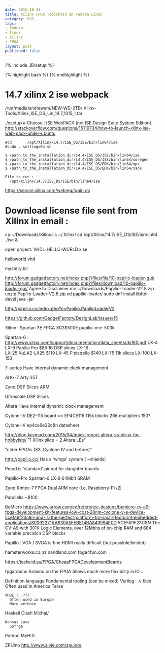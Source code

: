 ```yaml
---
date: 2015-10-31
title: Xilinx FPGA Toolchain on Fedora Linux
category: OSS
tags:
- fedora
- linux
- Xilinx
- FPGA
layout: post
published: false
---
```

{% include JB/setup %}

{% highlight bash %}
{% endhighlight %}


# 14.7 xilinx 2 ise webpack

/run/media/andrewsm/NEW-WD-2TB/
  Xilinx-Tools/Xilinx_ISE_DS_Lin_14.7_1015_1.tar
  
  ./xsetup
    # Choose : ISE WebPACK (not ISE Design Suite System Edition)
  http://stackoverflow.com/questions/15119734/how-to-launch-xilinx-ise-web-pack-under-ubuntu
  
    #cd       /opt/Xilinx/14.7/ISE_DS/ISE/bin/lin64/ise
    #sudo . settings64.sh

    $ /path_to_the_installation_dir/14.4/ISE_DS/ISE/bin/lin64/ise
    $ /path_to_the_installation_dir/14.4/ISE_DS/ISE/bin/lin64/coregen
    $ /path_to_the_installation_dir/14.4/ISE_DS/EDK/bin/lin64/xps
    $ /path_to_the_installation_dir/14.4/ISE_DS/EDK/bin/lin64/xsdk

    File to run :
      /opt/Xilinx/14.7/ISE_DS/ISE/bin/lin64/ise
    
    
  https://secure.xilinx.com/webreg/login.do
  # Download license file sent from Xilinx in email :
  
  cp ~/Downloads/Xilinx.lic ~/.Xilinx/
  cd /opt/Xilinx/14.7/ISE_DS/ISE/bin/lin64
  ./ise &
  
  open project:
    VHDL-HELLO-WORLD.xise
  
  helloworld.vhd

  mystery.bit
  
  http://forum.gadgetfactory.net/index.php?/files/file/10-papilio-loader-gui/
  http://forum.gadgetfactory.net/index.php?/files/download/10-papilio-loader-gui/
    Agree to Disclaimer
  mv ~/Downloads/Papilio-Loader-V2.8.zip .
  unzip Papilio-Loader-V2.8.zip 
  cd papilio-loader/
  sudo dnf install libftdi-devel
  java -jar 

  http://papilio.cc/index.php?n=Papilio.PapilioLoaderV2
  
  
  https://github.com/GadgetFactory/DesignLab/issues/15
  
  

Xilinx : 
  Spartan 3E FPGA
    XC3S500E
      papilio-one-500k
      
  Spartan-6 : http://www.xilinx.com/support/documentation/data_sheets/ds160.pdf
    LX-4
    LX-9
      Papilio Pro  $85 
        16 DSP slices
    LX-16         
    LX-25
      XuLA2-LX25   $119
    LX-45 
      Pipistrello  $149
    LX-75 
      11k slices
    LX-100 
    LX-150

  7-series
    Have internal dynamic clock management

  Artix-7
    Arty 
      35T
  
  Zynq
    DSP Slices
    ARM 
    
  Ultrascale
    DSP Slices
  
Altera
  Have internal dynamic clock management
  
  Cylone-IV
    DE2-115 board
      ==  EP4CE115
        115k blocks
        266 multipliers
    150?
    
  Cylone-IV
    ep4ce6e22c8n datasheet
        
  http://blog.kevmod.com/2015/04/quick-report-altera-vs-xilinx-for-hobbyists/
     "1 Xilinx slice = 2 Altera LEs"
  
"older FPGAs (S3, Cyclone IV and before)"


http://papilio.cc/
  Has a 'wings' system ( ~shields) 

Pmod is 'standard' pinout for daughter boards



Papilio-Pro
  Spartan-6 LX-9 
  64Mbit SRAM
  

    


Zynq 
  Kintec-7 FPGA 
  Dual ARM core  (i.e. Raspberry-Pi /2)

Parallella  ~$100
  
BeMicro
  https://www.arrow.com/en/reference-designs/bemicro-cv-a9-fpga-development-kit-features-low-cost-28nm-cyclone-v-e-device-5cefa9f23c8n-and-is-the-perfect-platform-for-small-footprint-embedded-applications/80092271AA830AEFEBE14BA843994F0D
    5CEFA9F23C8N
    The CV-A9 with 301K Logic Elements, over 12Mbits of on-chip RAM and 684 variable precision DSP blocks
    
    
Papillo : 
  VGA / SVGA is fine
  HDMI really difficult (but possible/limited)
  

hamsterworks.co.nz
nandland.com
fpga4fun.com


https://joelw.id.au/FPGA/CheapFPGADevelopmentBoards


fpgarduino
  Arduino on the FPGA
    Allows much more flexibility in IO...
    
Definition language
  Fundamental tooling (can be mixed)
    Verilog : .v files
      Often used in America
      Terse

    VHDL : .???
      Often used in Europe
      More verbose

  Haskell 
    Clash
      Michal/
      
    Kansas Lava
      Go"rge
    
  Python
    MyHDL
      


    
ZPUino
  http://www.alvie.com/zpuino/
  